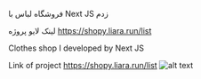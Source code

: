 فروشگاه لباس با Next JS زدم

لینک لایو پروژه https://shopy.liara.run/list




Clothes shop I developed by Next JS

Link of project https://shopy.liara.run/list
![alt text](https://github.com/mohammadbaghani/Shopy-NextJS/blob/main/Screenshot_2025_01_08-5.png)


